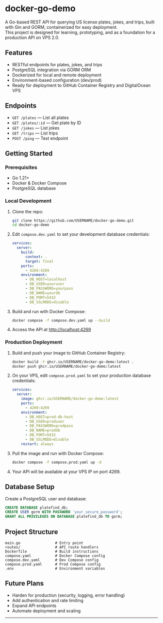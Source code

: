 # docker-go-demo

A Go-based REST API for querying US license plates, jokes, and trips, built with Gin and GORM, containerized for easy deployment.  
This project is designed for learning, prototyping, and as a foundation for a production API on VPS 2.0.

## Features

- RESTful endpoints for plates, jokes, and trips
- PostgreSQL integration via GORM ORM
- Dockerized for local and remote deployment
- Environment-based configuration (dev/prod)
- Ready for deployment to GitHub Container Registry and DigitalOcean VPS

## Endpoints

- `GET /plates` — List all plates
- `GET /plates/:id` — Get plate by ID
- `GET /jokes` — List jokes
- `GET /trips` — List trips
- `POST /ping` — Test endpoint

## Getting Started

### Prerequisites

- Go 1.21+
- Docker & Docker Compose
- PostgreSQL database

### Local Development

1. Clone the repo:

   ```sh
   git clone https://github.com/USERNAME/docker-go-demo.git
   cd docker-go-demo
   ```

2. Edit `compose.dev.yaml` to set your development database credentials:

   ```yaml
   services:
     server:
       build:
         context: .
         target: final
       ports:
         - 4269:4269
       environment:
         - DB_HOST=localhost
         - DB_USER=youruser
         - DB_PASSWORD=yourpass
         - DB_NAME=yourdb
         - DB_PORT=5432
         - DB_SSLMODE=disable
   ```

3. Build and run with Docker Compose:

   ```sh
   docker compose -f compose.dev.yaml up --build
   ```

4. Access the API at [http://localhost:4269](http://localhost:4269)

### Production Deployment

1. Build and push your image to GitHub Container Registry:

   ```sh
   docker build -t ghcr.io/USERNAME/docker-go-demo:latest .
   docker push ghcr.io/USERNAME/docker-go-demo:latest
   ```

2. On your VPS, edit `compose.prod.yaml` to set your production database credentials:

   ```yaml
   services:
     server:
       image: ghcr.io/USERNAME/docker-go-demo:latest
       ports:
         - 4269:4269
       environment:
         - DB_HOST=prod-db-host
         - DB_USER=produser
         - DB_PASSWORD=prodpass
         - DB_NAME=proddb
         - DB_PORT=5432
         - DB_SSLMODE=disable
       restart: always
   ```

3. Pull the image and run with Docker Compose:

   ```sh
   docker compose -f compose.prod.yaml up -d
   ```

4. Your API will be available at your VPS IP on port 4269.

## Database Setup

Create a PostgreSQL user and database:

```sql
CREATE DATABASE platefind_db;
CREATE USER gorm WITH PASSWORD 'your_secure_password';
GRANT ALL PRIVILEGES ON DATABASE platefind_db TO gorm;
```

## Project Structure

```
main.go                # Entry point
routes/                # API route handlers
Dockerfile             # Build instructions
compose.yaml           # Docker Compose config
compose.dev.yaml       # Dev Compose config
compose.prod.yaml      # Prod Compose config
.env                   # Environment variables
```

## Future Plans

- Harden for production (security, logging, error handling)
- Add authentication and rate limiting
- Expand API endpoints
- Automate deployment and scaling

---
